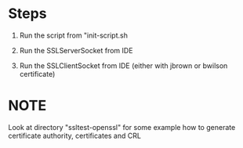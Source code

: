 Steps
=====
1) Run the script from "init-script.sh

2) Run the SSLServerSocket from IDE

3) Run the SSLClientSocket from IDE (either with jbrown or bwilson certificate)



# NOTE

Look at directory "ssltest-openssl" for some example how to generate certificate authority, certificates and CRL